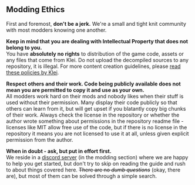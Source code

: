 ## Modding Ethics
First and foremost, **don't be a jerk.** We're a small and tight knit community with most modders knowing one another.  

**Keep in mind that you are dealing with Intellectual Property that does not belong to you.**  
You have **absolutely no rights** to distribution of the game code, assets or any files that come from Klei.  Do not upload the decompiled sources to any repository, it is illegal. For more content creation guidelines, please [read these policies by Klei](https://www.klei.com/mod-player-creation-policy).

**Respect others and their work. Code being publicly available does not mean you are permitted to copy it and use as your own.**  
All modders work hard on their mods and nobody likes when their stuff is used without their permission. Many display their code publicly so that others can learn from it, but will get upset if you blatantly copy big chunks of their work. Always check the license in the repository or whether the author wrote something about permissions in the repository readme file - licenses like MIT allow free use of the code, but if there is no license in the repository it means you are not licensed to use it at all, unless given explicit permission from the author.

**When in doubt - ask, but put in effort first.**  
We reside in a [discord server](https://discord.gg/EBncbX2) (in the modding section) where we are happy to help you get started, but don't try to skip on reading the guide and rush to about things covered here. ~~There are no *dumb questions*~~ (okay, there are), but most of them can be solved through a simple search.
